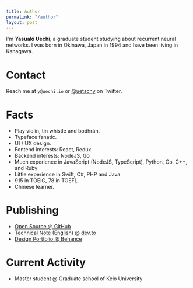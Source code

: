 ```yaml
---
title: Author
permalink: "/author"
layout: post
---
```


I'm **Yasuaki Uechi**, a graduate student studying about recurrent neural networks. I was born in Okinawa, Japan in 1994 and have been living in Kanagawa.

# Contact

Reach me at `y@uechi.io` or [@uetschy](https://twitter.com/uetschy) on Twitter.

# Facts

- Play violin, tin whistle and bodhrán.
- Typeface fanatic.
- UI / UX design.
- Fontend interests: React, Redux
- Backend interests: NodeJS, Go
- Much experience in JavaScript (NodeJS, TypeScript), Python, Go, C++, and Ruby
- Little experience in Swift, C#, PHP and Java.
- 915 in TOEIC, 78 in TOEFL.
- Chinese learner.

# Publishing

- [Open Source @ GitHub](https://github.com/uetchy)
- [Technical Note (English) @ dev.to](https://dev.to/uetchy)
- [Design Portfolio @ Behance](https://www.behance.net/uechi)

# Current Activity

- Master student @ Graduate school of Keio University
